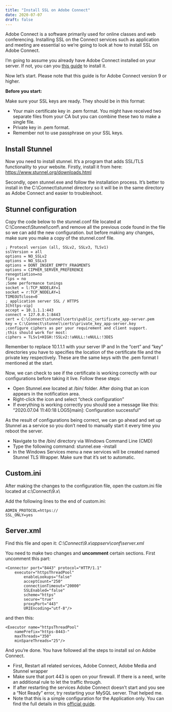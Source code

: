 ```yaml
---
title: "Install SSL on Adobe Connect"
date: 2020-07-07
draft: false
---
```


Adobe Connect is a software primarily used for online classes and web conferencing. Installing SSL on the Connect services such as application and meeting are essential so we’re going to look at how to install SSL on Adobe Connect.

I’m going to assume you already have Adobe Connect installed on your server. If not, you can you <a href="https://helpx.adobe.com/adobe-connect/installconfigure/install-connect-using-installer.html">this guide</a> to install it.

Now let’s start. Please note that this guide is for Adobe Connect version 9 or higher.

<b>Before you start:</b>

Make sure your SSL keys are ready. They should be in this format:
<ul>
<li>Your main certificate key in .pem format. You might have received two separate files from your CA but you can combine these two to make a single file.</li>
<li>Private key in .pem format.</li>
<li>Remember not to use passphrase on your SSL keys.</li>
</ul>

## Install Stunnel

Now you need to install stunnel. It’s a program that adds SSL/TLS functionality to your website. Firstly, install it from here: https://www.stunnel.org/downloads.html

Secondly, open stunnel.exe and follow the installation process. It’s better to install in the C:\Connect\stunnel directory so it will be in the same directory as Adobe Connect and easier to troubleshoot. 

## Stunnel configuration

Copy the code below to the stunnel.conf file located at C:\Connect\Stunnel\conf\ and remove all the previous code found in the file so we can add the new configuration. but before making any changes, make sure you make a copy of the stunnel.conf file. 
```
; Protocol version (all, SSLv2, SSLv3, TLSv1)
sslVersion = all
options = NO_SSLv2
options = NO_SSLv3
options = DONT_INSERT_EMPTY_FRAGMENTS
options = CIPHER_SERVER_PREFERENCE
renegotiation=no
fips = no
;Some performance tunings
socket = l:TCP_NODELAY=1
socket = r:TCP_NODELAY=1
TIMEOUTclose=0
; application server SSL / HTTPS
3[https-vip]
accept = 10.1.1.1:443
connect = 127.0.0.1:8443
cert = C:\Connect\stunnel\certs\public_certificate_app-server.pem
key = C:\Connect\stunnel\certs\private_key_app-server.key
;configure ciphers as per your requirement and client support.
;this should work for most:
ciphers = TLSv1+HIGH:!SSLv2:!aNULL:!eNULL:!3DES
```

Remember to replace 10.1.1.1 with your server IP and In the “cert” and “key” directories you have to specifies the location of the certificate file and the private key respectively. These are the same keys with the .pem format I mentioned at the start.

Now, we can check to see if the certificate is working correctly with our configurations before taking it live. Follow these steps:
<ul>
<li>Open Stunnel.exe located at /bin/ folder. After doing that an icon appears in the notification area.</li>
<li>Right-click the icon and select “check configuration”</li>
<li>If everything is working correctly you should see a message like this:
“2020.07.04 11:40:18 LOG5[main]: Configuration successful”</li> 
</ul>

As the result of configurations being correct, we can go ahead and set up Stunnel as a service so you don’t need to manually start it every time you reboot the server. 

<ul>
<li>Navigate to the /bin/ directory via Windows Command Line (CMD)</li>
<li>Type the following command: stunnel.exe -install</li>
<li>In the Windows Services menu a new services will be created named Stunnel TLS Wrapper. Make sure that it’s set to automatic.</li>
</ul>

## Custom.ini

After making the changes to the configuration file, open the custom.ini file located at c:\Connect\9.x\

Add the following lines to the end of custom.ini:
```
ADMIN_PROTOCOL=https://
SSL_ONLY=yes
```
## Server.xml
Find this file and open it: <i>C:\Connect\9.x\appserv\conf\server.xml</i>

You need to make two changes and <b>uncomment</b> certain sections. First uncomment this part:

```
<Connector port="8443" protocol="HTTP/1.1"
    executor="httpsThreadPool"
        enableLookups="false"
        acceptCount="250"
        connectionTimeout="20000"
        SSLEnabled="false"
        scheme="https"
        secure="true"
        proxyPort="443"
        URIEncoding="utf-8"/>
```
and then this:

```
<Executor name="httpsThreadPool"
    namePrefix="https-8443-"
    maxThreads="350"
    minSpareThreads="25"/>
```
And you’re done. You have followed all the steps to install ssl on Adobe Connect.
<ul>
<li>First, Restart all related services, Adobe Connect, Adobe Media and Stunnel wrapper</li>
<li>Make sure that port 443 is open on your firewall. If there is a need, write an additional rule to let the traffic through.</li>
<li>If after restarting the services Adobe Connect doesn’t start and you see a “Not Ready” error, try restarting your MySQL server. That helped me.</li>
<li>Note that this is a simple configuration for the Application only. You can find the full details in this <a href="https://blogs.adobe.com/connectsupport/files/2016/04/Connect-SSL-Guide.pdf">official guide</a>.</li>
</ul>